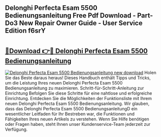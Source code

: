 ## Delonghi Perfecta Esam 5500 Bedienungsanleitung Free Pdf Download - Part-Do3 New Repair Owner Guide - User Service Edition f6srY

# <h2><a href="http://df0h1f.blite.top/?on=Delonghi+Perfecta+Esam+5500+Bedienungsanleitung">🔗Download 👉🔴 Delonghi Perfecta Esam 5500 Bedienungsanleitung</a></h2>

[![Delonghi Perfecta Esam 5500 Bedienungsanleitung new download](https://i.imgur.com/lujVjoI.png)](http://df0h1f.blite.top/?on=Delonghi+Perfecta+Esam+5500+Bedienungsanleitung)
Holen Sie das Beste daraus heraus! Dieses Handbuch enthält Tipps und Tricks, um die Leistung Ihres neuen Delonghi Perfecta Esam 5500 Bedienungsanleitung zu maximieren. Schritt-für-Schritt-Anleitung zur Einrichtung Befolgen Sie diese Schritte für eine nahtlose und erfolgreiche Einrichtung. Entdecken Sie die Möglichkeiten der Funktionsliste mit Ihrem neuen Delonghi Perfecta Esam 5500 Bedienungsanleitung. Wir glauben, dass das Delonghi Perfecta Esam 5500 BedienungsanleitungD ein wesentlicher Leitfaden für Ihr Bestreben war, die Funktionen und Fähigkeiten Ihres neuen Artikels zu verstehen. Wenn Sie Hilfe benötigen oder Fragen haben, steht Ihnen unser Kundenservice-Team jederzeit zur Verfügung.
